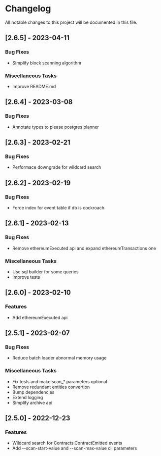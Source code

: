 # Changelog

All notable changes to this project will be documented in this file.

## [2.6.5] - 2023-04-11

### Bug Fixes

- Simplify block scanning algorithm

### Miscellaneous Tasks

- Improve README.md

## [2.6.4] - 2023-03-08

### Bug Fixes

- Annotate types to please postgres planner

## [2.6.3] - 2023-02-21

### Bug Fixes

- Performace downgrade for wildcard search

## [2.6.2] - 2023-02-19

### Bug Fixes

- Force index for event table if db is cockroach

## [2.6.1] - 2023-02-13

### Bug Fixes

- Remove ethereumExecuted api and expand ethereumTransactions one

### Miscellaneous Tasks

- Use sql builder for some queries
- Improve tests

## [2.6.0] - 2023-02-10

### Features

- Add ethereumExecuted api

## [2.5.1] - 2023-02-07

### Bug Fixes

- Reduce batch loader abnormal memory usage

### Miscellaneous Tasks

- Fix tests and make scan_* parameters optional
- Remove redundant entities convertion
- Bump dependencies
- Extend logging
- Simplify archive api

## [2.5.0] - 2022-12-23

### Features

- Wildcard search for Contracts.ContractEmitted events
- Add --scan-start-value and --scan-max-value cli parameters

<!-- generated by git-cliff -->
